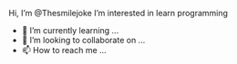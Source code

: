 Hi, I’m @Thesmilejoke
 I’m interested in learn programming
- 🌱 I’m currently learning ...
- 💞️ I’m looking to collaborate on ...
- 📫 How to reach me ...

<!---
Thesmilejoker/Thesmilejoker is a ✨ special ✨ repository because its `README.md` (this file) appears on your GitHub profile.
You can click the Preview link to take a look at your changes.
--->
